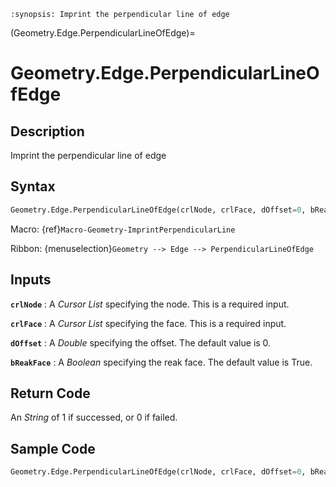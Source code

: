 ```{module} Geometry.Edge.PerpendicularLineOfEdge()
:synopsis: Imprint the perpendicular line of edge
```

(Geometry.Edge.PerpendicularLineOfEdge)=

# Geometry.Edge.PerpendicularLineOfEdge

## Description

Imprint the perpendicular line of edge

## Syntax

```python
Geometry.Edge.PerpendicularLineOfEdge(crlNode, crlFace, dOffset=0, bReakFace=True)
```

Macro: {ref}`Macro-Geometry-ImprintPerpendicularLine`

Ribbon: {menuselection}`Geometry --> Edge --> PerpendicularLineOfEdge`

## Inputs

**`crlNode`**
: A _Cursor List_ specifying the node. This is a required input.

**`crlFace`**
: A _Cursor List_ specifying the face. This is a required input.

**`dOffset`**
: A _Double_ specifying the offset. The default value is 0.

**`bReakFace`**
: A _Boolean_ specifying the reak face. The default value is True.

## Return Code

An _String_ of 1 if successed, or 0 if failed.

## Sample Code

```python
Geometry.Edge.PerpendicularLineOfEdge(crlNode, crlFace, dOffset=0, bReakFace=True)
```

